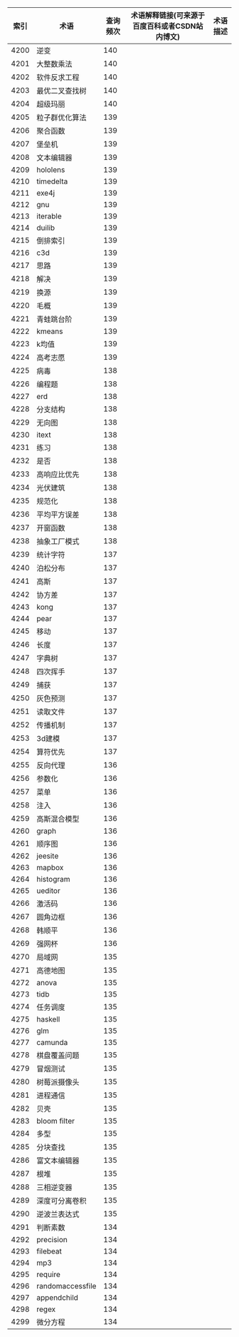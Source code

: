 | 索引   | 术语               | 查询频次 | 术语解释链接(可来源于百度百科或者CSDN站内博文) | 术语描述 |
| ---- | ---------------- | ---- | -------------------------- | ---- |
| 4200 | 逆变               | 140  |                            |      |
| 4201 | 大整数乘法            | 140  |                            |      |
| 4202 | 软件反求工程           | 140  |                            |      |
| 4203 | 最优二叉查找树          | 140  |                            |      |
| 4204 | 超级玛丽             | 140  |                            |      |
| 4205 | 粒子群优化算法          | 139  |                            |      |
| 4206 | 聚合函数             | 139  |                            |      |
| 4207 | 堡垒机              | 139  |                            |      |
| 4208 | 文本编辑器            | 139  |                            |      |
| 4209 | hololens         | 139  |                            |      |
| 4210 | timedelta        | 139  |                            |      |
| 4211 | exe4j            | 139  |                            |      |
| 4212 | gnu              | 139  |                            |      |
| 4213 | iterable         | 139  |                            |      |
| 4214 | duilib           | 139  |                            |      |
| 4215 | 倒排索引             | 139  |                            |      |
| 4216 | c3d              | 139  |                            |      |
| 4217 | 思路               | 139  |                            |      |
| 4218 | 解决               | 139  |                            |      |
| 4219 | 换源               | 139  |                            |      |
| 4220 | 毛概               | 139  |                            |      |
| 4221 | 青蛙跳台阶            | 139  |                            |      |
| 4222 | kmeans           | 139  |                            |      |
| 4223 | k均值              | 139  |                            |      |
| 4224 | 高考志愿             | 139  |                            |      |
| 4225 | 病毒               | 138  |                            |      |
| 4226 | 编程题              | 138  |                            |      |
| 4227 | erd              | 138  |                            |      |
| 4228 | 分支结构             | 138  |                            |      |
| 4229 | 无向图              | 138  |                            |      |
| 4230 | itext            | 138  |                            |      |
| 4231 | 练习               | 138  |                            |      |
| 4232 | 是否               | 138  |                            |      |
| 4233 | 高响应比优先           | 138  |                            |      |
| 4234 | 光伏建筑             | 138  |                            |      |
| 4235 | 规范化              | 138  |                            |      |
| 4236 | 平均平方误差           | 138  |                            |      |
| 4237 | 开窗函数             | 138  |                            |      |
| 4238 | 抽象工厂模式           | 138  |                            |      |
| 4239 | 统计字符             | 137  |                            |      |
| 4240 | 泊松分布             | 137  |                            |      |
| 4241 | 高斯               | 137  |                            |      |
| 4242 | 协方差              | 137  |                            |      |
| 4243 | kong             | 137  |                            |      |
| 4244 | pear             | 137  |                            |      |
| 4245 | 移动               | 137  |                            |      |
| 4246 | 长度               | 137  |                            |      |
| 4247 | 字典树              | 137  |                            |      |
| 4248 | 四次挥手             | 137  |                            |      |
| 4249 | 捕获               | 137  |                            |      |
| 4250 | 灰色预测             | 137  |                            |      |
| 4251 | 读取文件             | 137  |                            |      |
| 4252 | 传播机制             | 137  |                            |      |
| 4253 | 3d建模             | 137  |                            |      |
| 4254 | 算符优先             | 137  |                            |      |
| 4255 | 反向代理             | 136  |                            |      |
| 4256 | 参数化              | 136  |                            |      |
| 4257 | 菜单               | 136  |                            |      |
| 4258 | 注入               | 136  |                            |      |
| 4259 | 高斯混合模型           | 136  |                            |      |
| 4260 | graph            | 136  |                            |      |
| 4261 | 顺序图              | 136  |                            |      |
| 4262 | jeesite          | 136  |                            |      |
| 4263 | mapbox           | 136  |                            |      |
| 4264 | histogram        | 136  |                            |      |
| 4265 | ueditor          | 136  |                            |      |
| 4266 | 激活码              | 136  |                            |      |
| 4267 | 圆角边框             | 136  |                            |      |
| 4268 | 韩顺平              | 136  |                            |      |
| 4269 | 强网杯              | 136  |                            |      |
| 4270 | 局域网              | 135  |                            |      |
| 4271 | 高德地图             | 135  |                            |      |
| 4272 | anova            | 135  |                            |      |
| 4273 | tidb             | 135  |                            |      |
| 4274 | 任务调度             | 135  |                            |      |
| 4275 | haskell          | 135  |                            |      |
| 4276 | glm              | 135  |                            |      |
| 4277 | camunda          | 135  |                            |      |
| 4278 | 棋盘覆盖问题           | 135  |                            |      |
| 4279 | 冒烟测试             | 135  |                            |      |
| 4280 | 树莓派摄像头           | 135  |                            |      |
| 4281 | 进程通信             | 135  |                            |      |
| 4282 | 贝壳               | 135  |                            |      |
| 4283 | bloom filter     | 135  |                            |      |
| 4284 | 多型               | 135  |                            |      |
| 4285 | 分块查找             | 135  |                            |      |
| 4286 | 富文本编辑器           | 135  |                            |      |
| 4287 | 根堆               | 135  |                            |      |
| 4288 | 三相逆变器            | 135  |                            |      |
| 4289 | 深度可分离卷积          | 135  |                            |      |
| 4290 | 逆波兰表达式           | 135  |                            |      |
| 4291 | 判断素数             | 134  |                            |      |
| 4292 | precision        | 134  |                            |      |
| 4293 | filebeat         | 134  |                            |      |
| 4294 | mp3              | 134  |                            |      |
| 4295 | require          | 134  |                            |      |
| 4296 | randomaccessfile | 134  |                            |      |
| 4297 | appendchild      | 134  |                            |      |
| 4298 | regex            | 134  |                            |      |
| 4299 | 微分方程             | 134  |                            |      |
